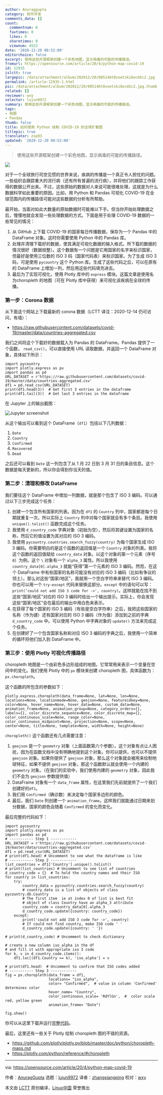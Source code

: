 ```yaml
---
author: Anuraggupta
category: 软件开发
comments_data: []
count:
  commentnum: 0
  favtimes: 0
  likes: 0
  sharetimes: 0
  viewnum: 4523
date: '2020-12-20 00:52:00'
editorchoice: false
excerpt: 使用这些开源框架创建一个彩色地图，显示病毒的可能的传播路径。
fromurl: https://opensource.com/article/20/4/python-map-covid-19
id: 12935
islctt: true
largepic: /data/attachment/album/202012/20/005146t8voetski8ocm5c2.jpg
permalink: /article-12935-1.html
pic: /data/attachment/album/202012/20/005146t8voetski8ocm5c2.jpg.thumb.jpg
related: []
reviewer: wxy
selector: lujun9972
summary: 使用这些开源框架创建一个彩色地图，显示病毒的可能的传播路径。
tags:
- 地图
- Pandas
thumb: false
title: 如何使用 Python 绘制 COVID-19 的全球扩散图
titlepic: true
translator: zxp93
updated: '2020-12-20 00:52:00'
---
```



> 
> 使用这些开源框架创建一个彩色地图，显示病毒的可能的传播路径。
> 
> 
> 


![](/data/attachment/album/202012/20/005146t8voetski8ocm5c2.jpg)


对于一个全球旅行司空见惯的世界来说，疾病的传播是一个真正令人担忧的问题。一些组织会跟踪重大的流行病（还有所有普遍的流行病），并将他们的跟踪工作获得的数据公开出来。不过，这些原始的数据对人来说可能很难处理，这就是为什么数据科学如此重要的原因。比如，用 Python 和 Pandas 可视化 COVID-19 在全球范围内的传播路径可能对这些数据的分析有所帮助。


最开始，当面对如此大数量的原始数据时可能难以下手。但当你开始处理数据之后，慢慢地就会发现一些处理数据的方式。下面是用于处理 COVID-19 数据的一些常见的情况：


1. 从 GitHub 上下载 COVID-19 的国家每日传播数据，保存为一个 Pandas 中的 DataFrame 对象。这时你需要使用 Python 中的 Pandas 库。
2. 处理并清理下载好的数据，使其满足可视化数据的输入格式。所下载的数据的情况很好（数据规整）。这个数据有一个问题是它用国家的名字来标识国家，但最好是使用三位数的 ISO 3 码（国家代码表）来标识国家。为了生成 ISO 3 码，可是使用 `pycountry` 这个 Python 库。生成了这些代码之后，可以在原有的 DataFrame 上增加一列，然后用这些代码填充进去。
3. 最后为了实现可视化，使用 Plotly 库中的 `express` 模块。这篇文章是使用名为choropleth 的地图（可在 Plotly 库中获得）来可视化该疾病在全球的传播。


### 第一步：Corona 数据


从下面这个网站上下载最新的 corona 数据（LCTT 译注：2020-12-14 仍可访问，有墙）：


* <https://raw.githubusercontent.com/datasets/covid-19/master/data/countries-aggregated.csv>


我们之间将这个下载好的数据载入为 Pandas 的 DataFrame。Pandas 提供了一个函数， `read_csv()`，可以直接使用 URL 读取数据，并返回一个 DataFrame 对象，具体如下所示：



```
import pycountry
import plotly.express as px
import pandas as pd
URL_DATASET = r'https://raw.githubusercontent.com/datasets/covid-19/master/data/countries-aggregated.csv'
df1 = pd.read_csv(URL_DATASET)
print(df1.head(3))  # Get first 3 entries in the dataframe
print(df1.tail(3))  # Get last 3 entries in the dataframe

```

在 Jupyter 上的输出截图：


![Jupyter screenshot](/data/attachment/album/202012/20/005202ap39m52pp4z9hams.png "Jupyter screenshot")


从这个输出可以看到这个 DataFrame（`df1`）包括以下几列数据：


1. `Date`
2. `Country`
3. `Confirmed`
4. `Recovered`
5. `Dead`


之后还可以看到 `Date` 这一列包含了从 1 月 22 日到 3 月 31 日的条目信息。这个数据是每天更新的，所以你会得到你当天的值。


### 第二步：清理和修改 DataFrame


我们要往这个 DataFrame 中增加一列数据，就是那个包含了 ISO 3 编码。可以通过以下三步完成这个任务：


1. 创建一个包含所有国家的列表。因为在 `df1` 的 `Country` 列中，国家都是每个日期就重复一次。所以实际上 `Country` 列中对每个国家就会有多个条目。我使用 `unique().tolist()` 函数完成这个任务。
2. 我使用 `d_country_code` 字典对象（初始为空），然后将其键设置为国家的名称，然后它的值设置为其对应的 ISO 3 编码。
3. 我使用 `pycountry.countries.search_fuzzy(country)` 为每个国家生成 ISO 3 编码。你需要明白的是这个函数的返回值是一个 `Country` 对象的列表。我将这个函数的返回值赋给 `country_data` 对象。以这个对象的第一个元素（序号 `0`）为例。这个 `\` 对象有一个 `alpha_3` 属性。所以我使用 `country_data[0].alpha_3` 就能“获得”第一个元素的 ISO 3 编码。然而，在这个 DataFrame 中有些国家的名称可能没有对应的 ISO 3 编码（比如有争议的领土）。那么对这些“国家/地区”，我就用一个空白字符串来替代 ISO 3 编码。你也可以用一个 `try-except` 代码来替换这部分。`except` 中的语句可以写：`print(‘could not add ISO 3 code for ->', country)`。这样就能在找不到这些“国家/地区”对应的 ISO 3 编码时给出一个输出提示。实际上，你会发现这些“国家/地区”会在最后的输出中用白色来表示。
4. 在获得了每个国家的 ISO 3 编码（有些是空白字符串）之后，我把这些国家的名称（作为键）还有国家对应的 ISO 3 编码（作为值）添加到之前的字典 `d_country_code` 中。可以使用 Python 中字典对象的 `update()` 方法来完成这个任务。
5. 在创建好了一个包含国家名称和对应 ISO 3 编码的字典之后，我使用一个简单的循环将他们加入到 DataFrame 中。


### 第三步：使用 Plotly 可视化传播路径


choropleth 地图是一个由彩色多边形组成的地图。它常常用来表示一个变量在空间中的变化。我们使用 Plotly 中的 `px` 模块来创建 choropleth 图，具体函数为：`px.choropleth`。


这个函数的所包含的参数如下：



```
plotly.express.choropleth(data_frame=None, lat=None, lon=None, locations=None, locationmode=None, geojson=None, featureidkey=None, color=None, hover_name=None, hover_data=None, custom_data=None, animation_frame=None, animation_group=None, category_orders={}, labels={}, color_discrete_sequence=None, color_discrete_map={}, color_continuous_scale=None, range_color=None, color_continuous_midpoint=None, projection=None, scope=None, center=None, title=None, template=None, width=None, height=None)

```

`choropleth()` 这个函数还有几点需要注意：


1. `geojson` 是一个 `geometry` 对象（上面函数第六个参数）。这个对象有点让人困扰，因为在函数文档中没有明确地提到这个对象。你可以提供，也可以不提供 `geojson` 对象。如果你提供了 `geojson` 对象，那么这个对象就会被用来绘制地球特征，如果不提供 `geojson` 对象，那这个函数默认就会使用一个内建的 `geometry` 对象。（在我们的实验中，我们使用内建的 `geometry` 对象，因此我们不会为 `geojson` 参数提供值）
2. DataFrame 对象有一个 `data_frame` 属性，在这里我们先前就提供了一个我们创建好的`df1`。
3. 我们用 `Confirmed`（确诊数）来决定每个国家多边形的颜色。
4. 最后，我们 `Date` 列创建一个 `animation_frame`。这样我们就能通过日期来划分数据，国家的颜色会随着 `Confirmed` 的变化而变化。


最后完整的代码如下：



```
import pycountry
import plotly.express as px
import pandas as pd
# ----------- Step 1 ------------
URL_DATASET = r'https://raw.githubusercontent.com/datasets/covid-19/master/data/countries-aggregated.csv'
df1 = pd.read_csv(URL_DATASET)
# print(df1.head) # Uncomment to see what the dataframe is like
# ----------- Step 2 ------------
list_countries = df1['Country'].unique().tolist()
# print(list_countries) # Uncomment to see list of countries
d_country_code = {}  # To hold the country names and their ISO
for country in list_countries:
    try:
        country_data = pycountry.countries.search_fuzzy(country)
        # country_data is a list of objects of class pycountry.db.Country
        # The first item  ie at index 0 of list is best fit
        # object of class Country have an alpha_3 attribute
        country_code = country_data[0].alpha_3
        d_country_code.update({country: country_code})
    except:
        print('could not add ISO 3 code for ->', country)
        # If could not find country, make ISO code ' '
        d_country_code.update({country: ' '})

# print(d_country_code) # Uncomment to check dictionary  

# create a new column iso_alpha in the df
# and fill it with appropriate iso 3 code
for k, v in d_country_code.items():
    df1.loc[(df1.Country == k), 'iso_alpha'] = v

# print(df1.head)  # Uncomment to confirm that ISO codes added
# ----------- Step 3 ------------
fig = px.choropleth(data_frame = df1,
                    locations= "iso_alpha",
                    color= "Confirmed",  # value in column 'Confirmed' determines color
                    hover_name= "Country",
                    color_continuous_scale= 'RdYlGn',  #  color scale red, yellow green
                    animation_frame= "Date")

fig.show()

```

 


你可以从这里下载并运行[完整代码](https://github.com/ag999git/jupyter_notebooks/blob/master/corona_spread_visualization)。


最后，这里还有一些关于 Plotly 绘制 choropleth 图的不错的资源。


* <https://github.com/plotly/plotly.py/blob/master/doc/python/choropleth-maps.md>
* <https://plotly.com/python/reference/#choropleth>




---


via: <https://opensource.com/article/20/4/python-map-covid-19>


作者：[AnuragGupta](https://opensource.com/users/999anuraggupta) 选题：[lujun9972](https://github.com/lujun9972) 译者：[zhangxiangping](https://github.com/zxp93) 校对：[wxy](https://github.com/wxy)


本文由 [LCTT](https://github.com/LCTT/TranslateProject) 原创编译，[Linux中国](https://linux.cn/) 荣誉推出